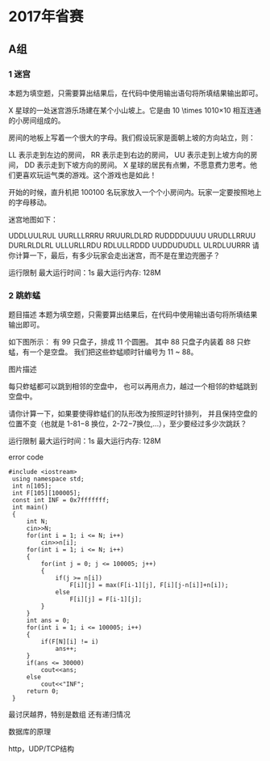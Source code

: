 # 2017年省赛

## A组

### 1 迷宫

本题为填空题，只需要算出结果后，在代码中使用输出语句将所填结果输出即可。

X 星球的一处迷宫游乐场建在某个小山坡上。它是由 10 \times 1010×10 相互连通的小房间组成的。

房间的地板上写着一个很大的字母。我们假设玩家是面朝上坡的方向站立，则：

LL 表示走到左边的房间，
RR 表示走到右边的房间，
UU 表示走到上坡方向的房间，
DD 表示走到下坡方向的房间。
X 星球的居民有点懒，不愿意费力思考。他们更喜欢玩运气类的游戏。这个游戏也是如此！

开始的时候，直升机把 100100 名玩家放入一个个小房间内。玩家一定要按照地上的字母移动。

迷宫地图如下：

UDDLUULRUL
UURLLLRRRU
RRUURLDLRD
RUDDDDUUUU
URUDLLRRUU
DURLRLDLRL
ULLURLLRDU
RDLULLRDDD
UUDDUDUDLL
ULRDLUURRR
请你计算一下，最后，有多少玩家会走出迷宫，而不是在里边兜圈子？

运行限制
最大运行时间：1s
最大运行内存: 128M

### 2 跳蚱蜢

题目描述
本题为填空题，只需要算出结果后，在代码中使用输出语句将所填结果输出即可。

如下图所示： 有 99 只盘子，排成 11 个圆圈。 其中 88 只盘子内装着 88 只蚱蜢，有一个是空盘。 我们把这些蚱蜢顺时针编号为 11 ~ 88。

图片描述

每只蚱蜢都可以跳到相邻的空盘中， 也可以再用点力，越过一个相邻的蚱蜢跳到空盘中。

请你计算一下，如果要使得蚱蜢们的队形改为按照逆时针排列， 并且保持空盘的位置不变（也就是 1-81−8 换位，2-72−7换位,...），至少要经过多少次跳跃？

运行限制
最大运行时间：1s
最大运行内存: 128M

error code
```
#include <iostream>
 using namespace std;
 int n[105];
 int F[105][100005];
 const int INF = 0x7fffffff;
 int main()
 {
     int N;
     cin>>N; 
     for(int i = 1; i <= N; i++)
         cin>>n[i];
     for(int i = 1; i <= N; i++)
     {
         for(int j = 0; j <= 100005; j++)
         {
             if(j >= n[i])
                 F[i][j] = max(F[i-1][j], F[i][j-n[i]]+n[i]);
             else
                 F[i][j] = F[i-1][j];
         }
     }
     int ans = 0;
     for(int i = 1; i <= 100005; i++)
     {
         if(F[N][i] != i)
             ans++;
     }
     if(ans <= 30000)
         cout<<ans;
     else
         cout<<"INF";
     return 0;
 }
```

最讨厌越界，特别是数组
还有递归情况

数据库的原理

http，UDP/TCP结构